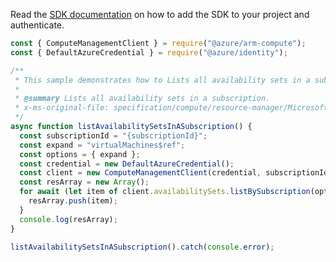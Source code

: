 Read the [SDK documentation](https://github.com/Azure/azure-sdk-for-js/blob/%40azure%2Farm-compute_17.3.1/sdk/compute/arm-compute/README.md) on how to add the SDK to your project and authenticate.

```javascript
const { ComputeManagementClient } = require("@azure/arm-compute");
const { DefaultAzureCredential } = require("@azure/identity");

/**
 * This sample demonstrates how to Lists all availability sets in a subscription.
 *
 * @summary Lists all availability sets in a subscription.
 * x-ms-original-file: specification/compute/resource-manager/Microsoft.Compute/stable/2021-11-01/examples/compute/ListAvailabilitySetsInASubscription.json
 */
async function listAvailabilitySetsInASubscription() {
  const subscriptionId = "{subscriptionId}";
  const expand = "virtualMachines$ref";
  const options = { expand };
  const credential = new DefaultAzureCredential();
  const client = new ComputeManagementClient(credential, subscriptionId);
  const resArray = new Array();
  for await (let item of client.availabilitySets.listBySubscription(options)) {
    resArray.push(item);
  }
  console.log(resArray);
}

listAvailabilitySetsInASubscription().catch(console.error);
```
